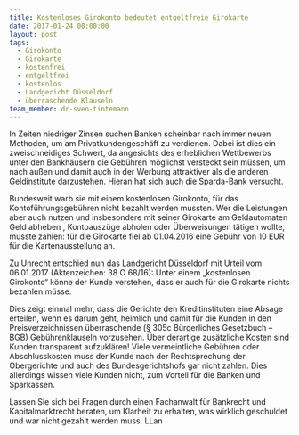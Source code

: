```yaml
---
title: Kostenloses Girokonto bedeutet entgeltfreie Girokarte
date: 2017-01-24 00:00:00
layout: post
tags:
  - Girokonto
  - Girokarte
  - kostenfrei
  - entgeltfrei
  - kostenlos
  - Landgericht Düsseldorf
  - überraschende Klauseln
team_member: dr-sven-tintemann
---
```



In Zeiten niedriger Zinsen suchen Banken scheinbar nach immer neuen Methoden, um am Privatkundengesch&auml;ft zu verdienen. Dabei ist dies ein zweischneidiges Schwert, da angesichts des erheblichen Wettbewerbs unter den Bankh&auml;usern die Geb&uuml;hren m&ouml;glichst versteckt sein m&uuml;ssen, um nach au&szlig;en und damit auch in der Werbung attraktiver als die anderen Geldinstitute darzustehen. Hieran hat sich auch die Sparda-Bank versucht.

Bundesweit warb sie mit einem kostenlosen Girokonto, f&uuml;r das Kontof&uuml;hrungsgeb&uuml;hren nicht bezahlt werden mussten. Wer die Leistungen aber auch nutzen und insbesondere mit seiner Girokarte am Geldautomaten Geld abheben , Kontoausz&uuml;ge abholen oder &Uuml;berweisungen t&auml;tigen wollte, musste zahlen: f&uuml;r die Girokarte fiel ab 01.04.2016 eine Geb&uuml;hr von 10 EUR f&uuml;r die Kartenausstellung an.

Zu Unrecht entschied nun das Landgericht D&uuml;sseldorf mit Urteil vom 06.01.2017 (Aktenzeichen: 38 O 68/16): Unter einem „kostenlosen Girokonto“ k&ouml;nne der Kunde verstehen, dass er auch f&uuml;r die Girokarte nichts bezahlen m&uuml;sse.

Dies zeigt einmal mehr, dass die Gerichte den Kreditinstituten eine Absage erteilen, wenn es darum geht, heimlich und damit f&uuml;r die Kunden in den Preisverzeichnissen &uuml;berraschende (&sect; 305c B&uuml;rgerliches Gesetzbuch – BGB) Geb&uuml;hrenklauseln vorzusehen. &Uuml;ber derartige zus&auml;tzliche Kosten sind Kunden transparent aufzukl&auml;ren! Viele vermeintliche Geb&uuml;hren oder Abschlusskosten muss der Kunde nach der Rechtsprechung der Obergerichte und auch des Bundesgerichtshofs gar nicht zahlen. Dies allerdings wissen viele Kunden nicht, zum Vorteil f&uuml;r die Banken und Sparkassen.

Lassen Sie sich bei Fragen durch einen Fachanwalt f&uuml;r Bankrecht und Kapitalmarktrecht beraten, um Klarheit zu erhalten, was wirklich geschuldet und war nicht gezahlt werden muss. LLan